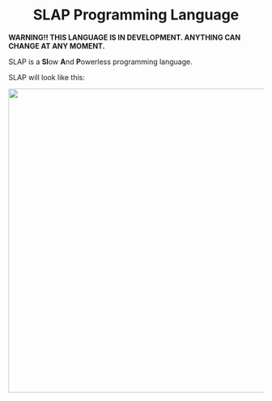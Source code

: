 <div align="center">
    <h1>SLAP Programming Language</h1>
</div>

**WARNING!! THIS LANGUAGE IS IN DEVELOPMENT. ANYTHING CAN CHANGE AT ANY MOMENT.**

SLAP is a **Sl**ow **A**nd **P**owerless programming language.


SLAP will look like this:

<div align="center">
    <img width="600px" src="https://user-images.githubusercontent.com/60306074/154825941-ecca5719-5c33-4eb6-889a-af2ab580d4fe.png">
</div>
